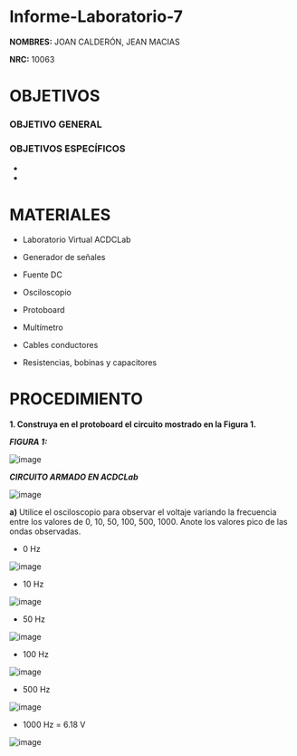 # Informe-Laboratorio-7

**NOMBRES:** JOAN CALDERÓN, JEAN MACIAS

**NRC:** 10063

# **OBJETIVOS**

### **OBJETIVO GENERAL**

### **OBJETIVOS ESPECÍFICOS**

* 

*

# **MATERIALES**

* Laboratorio Virtual ACDCLab

* Generador de señales

* Fuente DC

* Osciloscopio

* Protoboard

* Multímetro

* Cables conductores

* Resistencias, bobinas y capacitores

# **PROCEDIMIENTO**

**1. Construya en el protoboard el circuito mostrado en la Figura 1.**

***FIGURA 1:***

![image](https://user-images.githubusercontent.com/116774235/217982009-f376e51d-5aa6-405a-9254-c28deacbbf40.png)

***CIRCUITO ARMADO EN ACDCLab***

![image](https://user-images.githubusercontent.com/116774235/218029249-4770f9d3-017c-4127-ae47-4a63d973a9ef.png)

**a)** Utilice el osciloscopio para observar el voltaje  variando la frecuencia entre los valores de 0, 10, 50, 100, 500, 1000. Anote los valores pico de las ondas observadas.

* 0 Hz

![image](https://user-images.githubusercontent.com/116774235/218088818-31a4b5ae-9e14-4f58-af4c-01e5ae4cb1bf.png)

* 10 Hz

![image](https://user-images.githubusercontent.com/116774235/218087431-052f7d62-eb67-43bc-9459-fc1b4f21a711.png)

* 50 Hz

![image](https://user-images.githubusercontent.com/116774235/218087686-2f0ba7a3-1abd-490f-8d0a-c78b98f625b2.png)

* 100 Hz 

![image](https://user-images.githubusercontent.com/116774235/218088012-73da0e75-8d6f-4c98-ba97-a7af3a79d59c.png)

* 500 Hz 

![image](https://user-images.githubusercontent.com/116774235/218088251-22d61919-b13f-491f-9786-228bcda40fff.png)

* 1000 Hz = 6.18 V

![image](https://user-images.githubusercontent.com/116774235/218088417-5c6b2c19-8ac8-4877-bc84-98442309901a.png)



